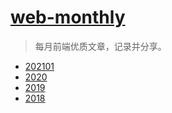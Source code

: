 # [web-monthly](https://share.istock.red/tag/frontend-monthly/)
> 每月前端优质文章，记录并分享。

* [202101](https://github.com/ifxc/web-monthly/tree/master/202101)
* [2020](https://github.com/ifxc/web-monthly/tree/master/2020)
* [2019](https://github.com/ifxc/web-monthly/tree/master/2019)
* [2018](https://github.com/ifxc/web-monthly/tree/master/2018)
